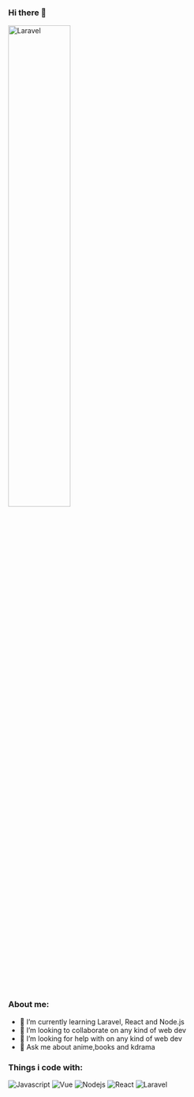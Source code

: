 ### Hi there 👋

<p>
  <img alt="Laravel" src="https://www.chawtechsolutions.com/wp-content/uploads/2019/03/developer.gif" width="50%" />
</p>

### About me:

- 🌱 I’m currently learning Laravel, React and Node.js
- 👯 I’m looking to collaborate on any kind of web dev
- 🤔 I’m looking for help with on any kind of web dev
- 💬 Ask me about anime,books and kdrama

### Things i code with:

<p>
  <img alt="Javascript" src="https://img.shields.io/badge/-Javascript-FFEA33?logo=javascript&logoColor=black&style=flat-square" />
  <img alt="Vue" src="https://img.shields.io/badge/-Vuejs-43853d?style=flat-square&logo=vue.js&logoColor=white" />
  <img alt="Nodejs" src="https://img.shields.io/badge/-Nodejs-43853d?style=flat-square&logo=Node.js&logoColor=white" />
  <img alt="React" src="https://img.shields.io/badge/-ReactJs-61DAFB?logo=react&logoColor=white&style=flat-square" />
  <img alt="Laravel" src="https://img.shields.io/badge/-Laravel-e83a43?logo=laravel&logoColor=white&style=flat-square" />
</p>

